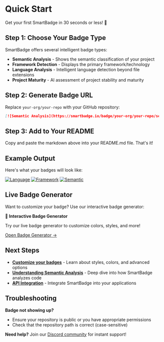 # Quick Start

Get your first SmartBadge in 30 seconds or less! 🚀

## Step 1: Choose Your Badge Type

SmartBadge offers several intelligent badge types:

- **Semantic Analysis** - Shows the semantic classification of your project
- **Framework Detection** - Displays the primary framework/technology
- **Language Analysis** - Intelligent language detection beyond file extensions
- **Project Maturity** - AI assessment of project stability and maturity

## Step 2: Generate Badge URL

Replace `your-org/your-repo` with your GitHub repository:

```markdown
[![Semantic Analysis](https://smartbadge.io/badge/your-org/your-repo/semantic.svg)](https://smartbadge.io)
```

## Step 3: Add to Your README

Copy and paste the markdown above into your README.md file. That's it!

## Example Output

Here's what your badges will look like:

[![Language](https://smartbadge.io/badge/facebook/react/language.svg)](https://smartbadge.io)
[![Framework](https://smartbadge.io/badge/facebook/react/framework.svg)](https://smartbadge.io)
[![Semantic](https://smartbadge.io/badge/facebook/react/semantic.svg)](https://smartbadge.io)

## Live Badge Generator

Want to customize your badge? Use our interactive badge generator:

<div className="interactive-example">
  <p><strong>🎨 Interactive Badge Generator</strong></p>
  <p>Try our live badge generator to customize colors, styles, and more!</p>
  <a href="../interactive/badge-generator" className="smartbadge-button">
    Open Badge Generator →
  </a>
</div>

## Next Steps

- **[Customize your badges](../guides/badge-customization)** - Learn about styles, colors, and advanced options
- **[Understanding Semantic Analysis](../guides/semantic-analysis)** - Deep dive into how SmartBadge analyzes code
- **[API Integration](../api/overview)** - Integrate SmartBadge into your applications

## Troubleshooting

**Badge not showing up?** 
- Ensure your repository is public or you have appropriate permissions
- Check that the repository path is correct (case-sensitive)

**Need help?** Join our [Discord community](https://discord.gg/smartbadge) for instant support!